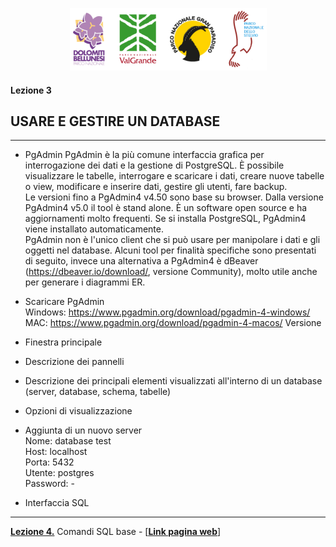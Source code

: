 <p align="center"> <img src="materiale/loghi.png" width="315" height="100" /></p>

#### Lezione 3
## USARE E GESTIRE UN DATABASE
---
* PgAdmin
PgAdmin è la più comune interfaccia grafica per interrogazione dei dati e la gestione di PostgreSQL. È possibile visualizzare le tabelle, interrogare e scaricare i dati, creare nuove tabelle o view, modificare e inserire dati, gestire gli utenti, fare backup.  
Le versioni fino a PgAdmin4 v4.50 sono base su browser. Dalla versione PgAdmin4 v5.0 il tool è stand alone.  È un software open source e ha aggiornamenti molto frequenti. Se si installa PostgreSQL, PgAdmin4 viene installato automaticamente.  
PgAdmin non è l'unico client che si può usare per manipolare i dati e gli oggetti nel database. Alcuni tool per finalità specifiche sono presentati di seguito, invece una alternativa a PgAdmin4 è dBeaver (https://dbeaver.io/download/, versione Community), molto utile anche per generare i diagrammi ER.  

* Scaricare PgAdmin   
Windows: https://www.pgadmin.org/download/pgadmin-4-windows/  
MAC: https://www.pgadmin.org/download/pgadmin-4-macos/
Versione

* Finestra principale  
* Descrizione dei pannelli  
* Descrizione dei principali elementi visualizzati all'interno di un database (server, database, schema, tabelle)  
* Opzioni di visualizzazione  
* Aggiunta di un nuovo server  
Nome: database test  
Host: localhost  
Porta: 5432  
Utente: postgres  
Password: -  
* Interfaccia SQL    


---
[**Lezione 4.**](https://github.com/feurbano/corsoparchi/blob/master/lezioni/lezione_04.md) Comandi SQL base - [<ins>[**Link pagina web**](https://feurbano.github.io/corsoparchi/lezioni/lezione_04.html)</ins>]
